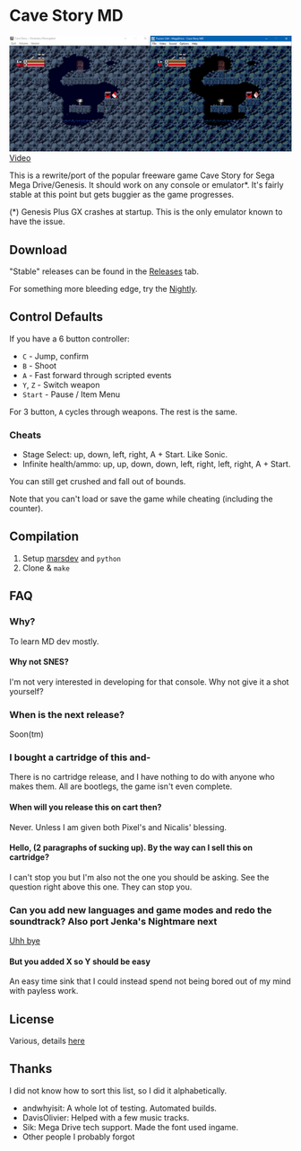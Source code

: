 # Cave Story MD
![Comparison Shot](doc/screen01.png)
[Video](http://www.youtube.com/watch?v=aZU133ekDVk)

This is a rewrite/port of the popular freeware game Cave Story for Sega Mega Drive/Genesis. It should work on any console or emulator*. It's fairly stable at this point but gets buggier as the game progresses.

(*) Genesis Plus GX crashes at startup. This is the only emulator known to have the issue.

## Download
"Stable" releases can be found in the [Releases](https://github.com/andwn/cave-story-md/releases) tab.

For something more bleeding edge, try the [Nightly](http://www.cavestory.org/md/nightly.zip).

## Control Defaults
If you have a 6 button controller:

- `C` - Jump, confirm
- `B` - Shoot
- `A` - Fast forward through scripted events
- `Y`, `Z` - Switch weapon
- `Start` - Pause / Item Menu

For 3 button, `A` cycles through weapons. The rest is the same.

### Cheats
- Stage Select: up, down, left, right, A + Start. Like Sonic.
- Infinite health/ammo: up, up, down, down, left, right, left, right, A + Start.

You can still get crushed and fall out of bounds.

Note that you can't load or save the game while cheating (including the counter).

## Compilation
1. Setup [marsdev](https://github.com/andwn/marsdev) and `python`
2. Clone & `make`

## FAQ
### Why?
To learn MD dev mostly.

#### Why not SNES?
I'm not very interested in developing for that console. Why not give it a shot yourself?

### When is the next release?
Soon(tm)

### I bought a cartridge of this and-
There is no cartridge release, and I have nothing to do with anyone who makes them. All are bootlegs, the game isn't even complete.

#### When will you release this on cart then?
Never. Unless I am given both Pixel's and Nicalis' blessing.

#### Hello, (2 paragraphs of sucking up). By the way can I sell this on cartridge?
I can't stop you but I'm also not the one you should be asking. See the question right above this one. They can stop you.

### Can you add new languages and game modes and redo the soundtrack? Also port Jenka's Nightmare next
[Uhh bye](https://twitter.com/plum_0313/status/981489218198237184)

#### But you added X so Y should be easy
An easy time sink that I could instead spend not being bored out of my mind with payless work.

## License
Various, details [here](doc/LICENSE.md)

## Thanks
I did not know how to sort this list, so I did it alphabetically.

- andwhyisit: A whole lot of testing. Automated builds.
- DavisOlivier: Helped with a few music tracks.
- Sik: Mega Drive tech support. Made the font used ingame.
- Other people I probably forgot
